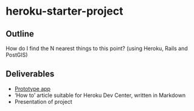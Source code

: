 # heroku-starter-project

## Outline

How do I find the N nearest things to this point? (using Heroku, Rails and
PostGIS)

## Deliverables

* [Prototype app](http://heroku-starter-project.herokuapp.com)
* ‘How to’ article suitable for Heroku Dev Center, written in Markdown
* Presentation of project